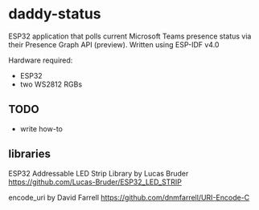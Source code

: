 # daddy-status

ESP32 application that polls current Microsoft Teams presence status via their Presence Graph API (preview).
Written using ESP-IDF v4.0

Hardware required:
- ESP32
- two WS2812 RGBs

## TODO
- write how-to

## libraries

ESP32 Addressable LED Strip Library by Lucas Bruder
https://github.com/Lucas-Bruder/ESP32_LED_STRIP

encode_uri by David Farrell
https://github.com/dnmfarrell/URI-Encode-C